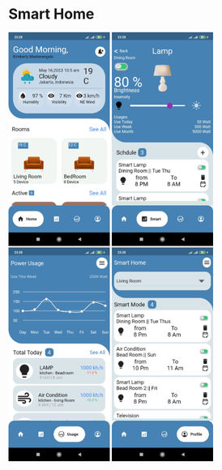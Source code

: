 # Smart Home

<p float="left">
  <img src="https://github.com/fazlerabbikhan/smart-home/blob/main/screenshots/1.jpg" width="200" />
  <img src="https://github.com/fazlerabbikhan/smart-home/blob/main/screenshots/2.jpg" width="200" />
  <img src="https://github.com/fazlerabbikhan/smart-home/blob/main/screenshots/3.jpg" width="200" />
  <img src="https://github.com/fazlerabbikhan/smart-home/blob/main/screenshots/4.jpg" width="200" />
</p>